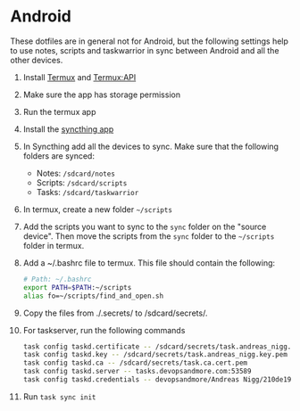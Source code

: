 # Android

These dotfiles are in general not for Android, but the following settings help
to use notes, scripts and taskwarrior in sync between Android and all the other
devices.

1. Install [Termux](https://termux.com/) and [Termux:API](https://play.google.com/store/apps/details?id=com.termux)
2. Make sure the app has storage permission
3. Run the termux app
4. Install the [syncthing app](https://play.google.com/store/search?q=syncthing)
5. In Syncthing add all the devices to sync. Make sure that the following folders
are synced:
   - Notes: `/sdcard/notes`
   - Scripts: `/sdcard/scripts`
   - Tasks: `/sdcard/taskwarrior`
6. In termux, create a new folder `~/scripts`
7. Add the scripts you want to sync to the `sync` folder on the "source device".
Then move the scripts from the `sync` folder to the `~/scripts` folder in termux.
8. Add a ~/.bashrc file to termux. This file should contain the following:

   ```bash
   # Path: ~/.bashrc
   export PATH=$PATH:~/scripts
   alias fo=~/scripts/find_and_open.sh
   ```

9. Copy the files from ./.secrets/ to /sdcard/secrets/.
10. For taskserver, run the following commands

    ```bash
    task config taskd.certificate -- /sdcard/secrets/task.andreas_nigg.cert.pem
    task config taskd.key -- /sdcard/secrets/task.andreas_nigg.key.pem
    task config taskd.ca -- /sdcard/secrets/task.ca.cert.pem
    task config taskd.server -- tasks.devopsandmore.com:53589
    task config taskd.credentials -- devopsandmore/Andreas Nigg/210de195-3cf3-4b91-b18d-e54450048630
    ```

11. Run `task sync init`
